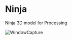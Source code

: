 # Ninja
Ninja 3D model for Processing

![WindowCapture](https://raw.github.com/kougaku/Ninja/master/NinjaWalking.gif)
